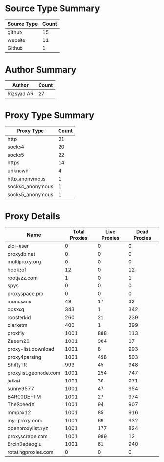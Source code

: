 # Source Type Summary

| Source Type | Count |
|-------------|-------|
| github | 15 |
| website | 11 |
| Github | 1 |


# Author Summary

| Author | Count |
|--------|-------|
| Rizsyad AR | 27 |


# Proxy Type Summary

| Proxy Type | Count |
|------------|-------|
| http | 21 |
| socks4 | 20 |
| socks5 | 22 |
| https | 14 |
| unknown | 4 |
| http_anonymous | 1 |
| socks4_anonymous | 1 |
| socks5_anonymous | 1 |


# Proxy Details

| Name | Total Proxies | Live Proxies | Dead Proxies |
|------|---------------|--------------|---------------|
| zloi-user | 0 | 0 | 0 |
| proxydb.net | 0 | 0 | 0 |
| multiproxy.org | 0 | 0 | 0 |
| hookzof | 12 | 0 | 12 |
| rootjazz.com | 1 | 0 | 1 |
| spys | 0 | 0 | 0 |
| proxyspace.pro | 0 | 0 | 0 |
| monosans | 49 | 17 | 32 |
| opsxcq | 343 | 1 | 342 |
| roosterkid | 260 | 21 | 239 |
| clarketm | 400 | 1 | 399 |
| proxifly | 1001 | 888 | 113 |
| Zaeem20 | 1001 | 984 | 17 |
| proxy-list.download | 1001 | 8 | 993 |
| proxy4parsing | 1001 | 498 | 503 |
| ShiftyTR | 993 | 45 | 948 |
| proxylist.geonode.com | 1001 | 254 | 747 |
| jetkai | 1001 | 30 | 971 |
| sunny9577 | 1001 | 47 | 954 |
| B4RC0DE-TM | 1001 | 27 | 974 |
| TheSpeedX | 1001 | 94 | 907 |
| mmppx12 | 1001 | 85 | 916 |
| my-proxy.com | 1001 | 69 | 932 |
| openproxylist.xyz | 1001 | 177 | 824 |
| proxyscrape.com | 1001 | 989 | 12 |
| ErcinDedeoglu | 1001 | 61 | 940 |
| rotatingproxies.com | 0 | 0 | 0 |
